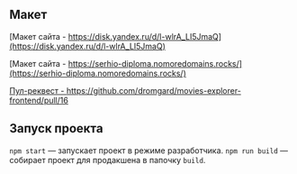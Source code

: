 ## Макет

[Макет сайта - https://disk.yandex.ru/d/l-wlrA_LI5JmaQ](https://disk.yandex.ru/d/l-wlrA_LI5JmaQ)

[Макет сайта - https://serhio-diploma.nomoredomains.rocks/](https://serhio-diploma.nomoredomains.rocks/)

[Пул-реквест - https://github.com/dromgard/movies-explorer-frontend/pull/16 ](https://github.com/dromgard/movies-explorer-frontend/pull/16)

## Запуск проекта

`npm start` — запускает проект в режиме разработчика.
`npm run build` — собирает проект для продакшена в папочку `build`.
